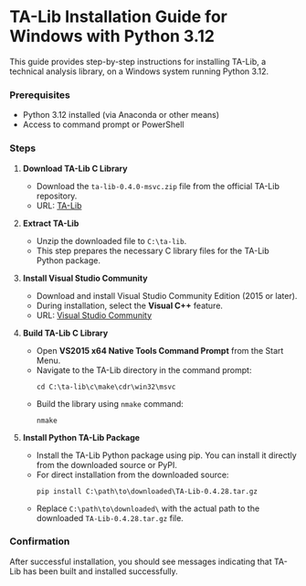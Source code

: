 
# TA-Lib Installation Guide for Windows with Python 3.12

This guide provides step-by-step instructions for installing TA-Lib, a technical analysis library, on a Windows system running Python 3.12.

### Prerequisites

- Python 3.12 installed (via Anaconda or other means)
- Access to command prompt or PowerShell

### Steps

1. **Download TA-Lib C Library**

   - Download the `ta-lib-0.4.0-msvc.zip` file from the official TA-Lib repository.
   - URL: [TA-Lib](https://ta-lib.org/hdr_dw.html)

2. **Extract TA-Lib**

   - Unzip the downloaded file to `C:\ta-lib`.
   - This step prepares the necessary C library files for the TA-Lib Python package.

3. **Install Visual Studio Community**

   - Download and install Visual Studio Community Edition (2015 or later).
   - During installation, select the **Visual C++** feature.
   - URL: [Visual Studio Community](https://visualstudio.microsoft.com/vs/community/)

4. **Build TA-Lib C Library**

   - Open **VS2015 x64 Native Tools Command Prompt** from the Start Menu.
   - Navigate to the TA-Lib directory in the command prompt:
     ```
     cd C:\ta-lib\c\make\cdr\win32\msvc
     ```
   - Build the library using `nmake` command:
     ```
     nmake
     ```

5. **Install Python TA-Lib Package**

   - Install the TA-Lib Python package using pip. You can install it directly from the downloaded source or PyPI.
   - For direct installation from the downloaded source:
     ```
     pip install C:\path\to\downloaded\TA-Lib-0.4.28.tar.gz
     ```
   - Replace `C:\path\to\downloaded\` with the actual path to the downloaded `TA-Lib-0.4.28.tar.gz` file.

### Confirmation

After successful installation, you should see messages indicating that TA-Lib has been built and installed successfully. 

